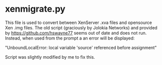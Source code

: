 # xenmigrate.py

This file is used to convert between XenServer .xva files and opensource Xen .img files. The old script (graciously by Jolokia Networks)
and provided by https://github.com/hswayne77 seems out of date and does not run. Instead, when used from the prompt a an error will
be displayed:

"UnboundLocalError: local variable 'source' referenced before assignment"

Script was slightly modified by me to fix this.
